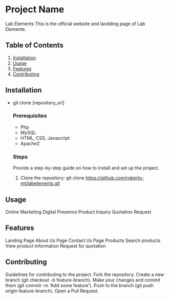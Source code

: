# Project Name
Lab Elements
This is the official website and landding page of Lab Elements.

## Table of Contents
1. [Installation](#installation)
2. [Usage](#usage)
3. [Features](#features)
4. [Contributing](#contributing)

## Installation
- git clone [repository_url]

    ### Prerequisites
    - Php
    - MySQL
    - HTML, CSS, Javascript
    - Apache2

    ### Steps
    Provide a step-by-step guide on how to install and set up the project.

    1. Clone the repository:
    git clone https://github.com/roberto-mt/labelements.git


## Usage
Online Marketing
Digital Presence
Product Inquiry
Quotation Request


## Features
Landing Page
About Us Page
Contact Us Page
Products
    Search products
    View product information
    Request for quotation


## Contributing
Guidelines for contributing to the project.
    Fork the repository.
    Create a new branch (git checkout -b feature-branch).
    Make your changes and commit them (git commit -m 'Add some feature').
    Push to the branch (git push origin feature-branch).
    Open a Pull Request.